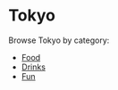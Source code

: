 # Tokyo

Browse Tokyo by category:

- [Food](./food/README.md)
- [Drinks](./drinks/README.md)
- [Fun](./fun/README.md)
